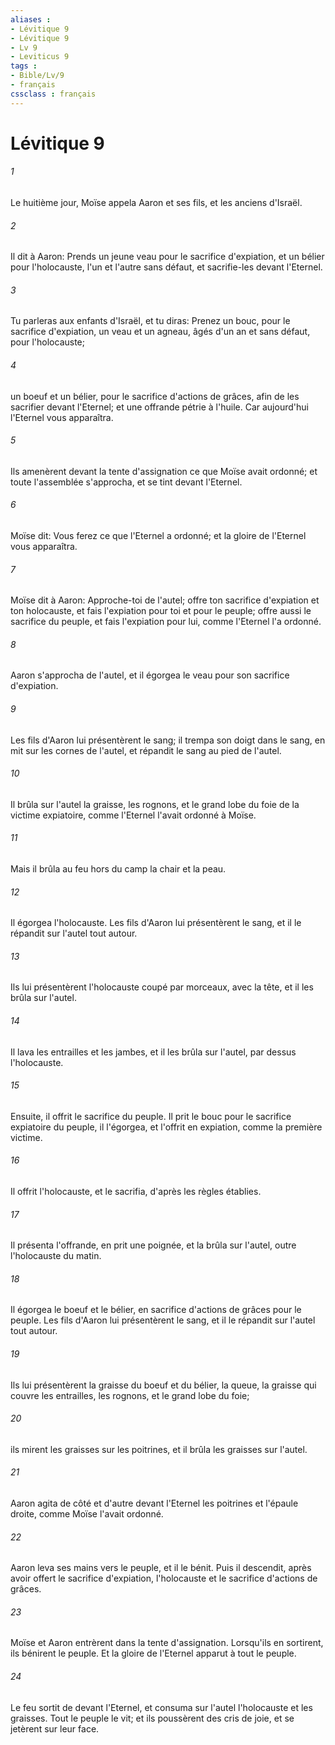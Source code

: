 ```yaml
---
aliases : 
- Lévitique 9
- Lévitique 9
- Lv 9
- Leviticus 9
tags : 
- Bible/Lv/9
- français
cssclass : français
---
```


# Lévitique 9

###### 1
Le huitième jour, Moïse appela Aaron et ses fils, et les anciens d'Israël.
###### 2
Il dit à Aaron: Prends un jeune veau pour le sacrifice d'expiation, et un bélier pour l'holocauste, l'un et l'autre sans défaut, et sacrifie-les devant l'Eternel.
###### 3
Tu parleras aux enfants d'Israël, et tu diras: Prenez un bouc, pour le sacrifice d'expiation, un veau et un agneau, âgés d'un an et sans défaut, pour l'holocauste;
###### 4
un boeuf et un bélier, pour le sacrifice d'actions de grâces, afin de les sacrifier devant l'Eternel; et une offrande pétrie à l'huile. Car aujourd'hui l'Eternel vous apparaîtra.
###### 5
Ils amenèrent devant la tente d'assignation ce que Moïse avait ordonné; et toute l'assemblée s'approcha, et se tint devant l'Eternel.
###### 6
Moïse dit: Vous ferez ce que l'Eternel a ordonné; et la gloire de l'Eternel vous apparaîtra.
###### 7
Moïse dit à Aaron: Approche-toi de l'autel; offre ton sacrifice d'expiation et ton holocauste, et fais l'expiation pour toi et pour le peuple; offre aussi le sacrifice du peuple, et fais l'expiation pour lui, comme l'Eternel l'a ordonné.
###### 8
Aaron s'approcha de l'autel, et il égorgea le veau pour son sacrifice d'expiation.
###### 9
Les fils d'Aaron lui présentèrent le sang; il trempa son doigt dans le sang, en mit sur les cornes de l'autel, et répandit le sang au pied de l'autel.
###### 10
Il brûla sur l'autel la graisse, les rognons, et le grand lobe du foie de la victime expiatoire, comme l'Eternel l'avait ordonné à Moïse.
###### 11
Mais il brûla au feu hors du camp la chair et la peau.
###### 12
Il égorgea l'holocauste. Les fils d'Aaron lui présentèrent le sang, et il le répandit sur l'autel tout autour.
###### 13
Ils lui présentèrent l'holocauste coupé par morceaux, avec la tête, et il les brûla sur l'autel.
###### 14
Il lava les entrailles et les jambes, et il les brûla sur l'autel, par dessus l'holocauste.
###### 15
Ensuite, il offrit le sacrifice du peuple. Il prit le bouc pour le sacrifice expiatoire du peuple, il l'égorgea, et l'offrit en expiation, comme la première victime.
###### 16
Il offrit l'holocauste, et le sacrifia, d'après les règles établies.
###### 17
Il présenta l'offrande, en prit une poignée, et la brûla sur l'autel, outre l'holocauste du matin.
###### 18
Il égorgea le boeuf et le bélier, en sacrifice d'actions de grâces pour le peuple. Les fils d'Aaron lui présentèrent le sang, et il le répandit sur l'autel tout autour.
###### 19
Ils lui présentèrent la graisse du boeuf et du bélier, la queue, la graisse qui couvre les entrailles, les rognons, et le grand lobe du foie;
###### 20
ils mirent les graisses sur les poitrines, et il brûla les graisses sur l'autel.
###### 21
Aaron agita de côté et d'autre devant l'Eternel les poitrines et l'épaule droite, comme Moïse l'avait ordonné.
###### 22
Aaron leva ses mains vers le peuple, et il le bénit. Puis il descendit, après avoir offert le sacrifice d'expiation, l'holocauste et le sacrifice d'actions de grâces.
###### 23
Moïse et Aaron entrèrent dans la tente d'assignation. Lorsqu'ils en sortirent, ils bénirent le peuple. Et la gloire de l'Eternel apparut à tout le peuple.
###### 24
Le feu sortit de devant l'Eternel, et consuma sur l'autel l'holocauste et les graisses. Tout le peuple le vit; et ils poussèrent des cris de joie, et se jetèrent sur leur face.
